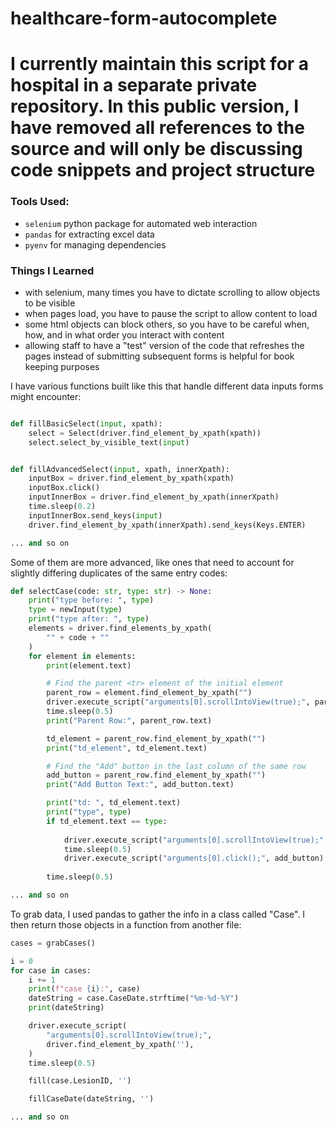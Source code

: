# healthcare-form-autocomplete

# I currently maintain this script for a hospital in a separate private repository. In this public version, I have removed all references to the source and will only be discussing code snippets and project structure

### **Tools Used:**
* `selenium` python package for automated web interaction
* `pandas` for extracting excel data
* `pyenv` for managing dependencies

### **Things I Learned**
* with selenium, many times you have to dictate scrolling to allow objects to be visible
* when pages load, you have to pause the script to allow content to load
* some html objects can block others, so you have to be careful when, how, and in what order you interact with content
* allowing staff to have a "test" version of the code that refreshes the pages instead of submitting subsequent forms is helpful for book keeping purposes

I have various functions built like this that handle different data inputs forms might encounter:

``` python

def fillBasicSelect(input, xpath):
    select = Select(driver.find_element_by_xpath(xpath))
    select.select_by_visible_text(input)


def fillAdvancedSelect(input, xpath, innerXpath):
    inputBox = driver.find_element_by_xpath(xpath)
    inputBox.click()
    inputInnerBox = driver.find_element_by_xpath(innerXpath)
    time.sleep(0.2)
    inputInnerBox.send_keys(input)
    driver.find_element_by_xpath(innerXpath).send_keys(Keys.ENTER)

... and so on
```
Some of them are more advanced, like ones that need to account for slightly differing duplicates of the same entry codes: 

``` python
def selectCase(code: str, type: str) -> None:
    print("type before: ", type)
    type = newInput(type)
    print("type after: ", type)
    elements = driver.find_elements_by_xpath(
        "" + code + ""
    )
    for element in elements:
        print(element.text)

        # Find the parent <tr> element of the initial element
        parent_row = element.find_element_by_xpath("")
        driver.execute_script("arguments[0].scrollIntoView(true);", parent_row)
        time.sleep(0.5)
        print("Parent Row:", parent_row.text)

        td_element = parent_row.find_element_by_xpath("")
        print("td_element", td_element.text)

        # Find the "Add" button in the last column of the same row
        add_button = parent_row.find_element_by_xpath("")
        print("Add Button Text:", add_button.text)

        print("td: ", td_element.text)
        print("type", type)
        if td_element.text == type:
            
            driver.execute_script("arguments[0].scrollIntoView(true);", add_button)
            time.sleep(0.5)
            driver.execute_script("arguments[0].click();", add_button)
         
        time.sleep(0.5)

... and so on
```

To grab data, I used pandas to gather the info in a class called "Case". I then return those objects in a function from another file:

``` python
cases = grabCases()

i = 0
for case in cases:
    i += 1
    print(f"case {i}:", case)
    dateString = case.CaseDate.strftime("%m-%d-%Y")
    print(dateString)

    driver.execute_script(
        "arguments[0].scrollIntoView(true);",
        driver.find_element_by_xpath(''),
    )
    time.sleep(0.5)

    fill(case.LesionID, '')

    fillCaseDate(dateString, '')

... and so on
```
